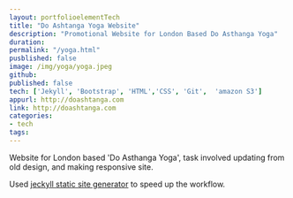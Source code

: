 ```yaml
---
layout: portfolioelementTech
title: "Do Ashtanga Yoga Website"
description: "Promotional Website for London Based Do Asthanga Yoga"
duration:
permalink: "/yoga.html"
pusblished: false
image: /img/yoga/yoga.jpeg
github: 
published: false
tech: ['Jekyll', 'Bootstrap', 'HTML','CSS', 'Git',  'amazon S3']
appurl: http://doashtanga.com
link: http://doashtanga.com
categories: 
- tech
tags:
---
```


Website for London based 'Do Asthanga Yoga', task involved updating from old design, and making responsive site. 

Used [jeckyll static site generator]() to speed up the workflow.
